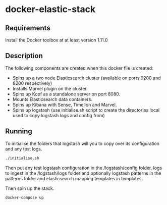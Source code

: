 # docker-elastic-stack

## Requirements

Install the Docker toolbox at at least version 1.11.0

## Description

The following components are created when this docker file is created:

* Spins up a two node Elasticsearch cluster (available on ports 9200 and 8200 respectively)
* Installs Marvel plugin on the cluster.
* Spins up Kopf as a standalone server on port 8080.
* Mounts Elasticsearch data containers.
* Spins up Kibana with Sense, Timelion and Marvel.
* Spins up logstash (use initialise.sh script to create the directories local used to copy logstash logs and config from)

## Running

To initialise the folders that logstash will you to copy over its configuration
and any test logs.

```bash
./initialise.sh
```

Then put any test logstash configuration in the /logstash/config folder, logs
to ingest in the /logstash/logs folder and optionally logstash patterns in the
patterns folder and elasticsearch mapping templates in templates.

Then spin up the stack.

```bash
docker-compose up
```
